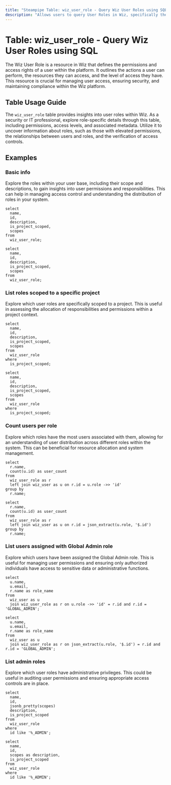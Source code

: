 ```yaml
---
title: "Steampipe Table: wiz_user_role - Query Wiz User Roles using SQL"
description: "Allows users to query User Roles in Wiz, specifically the permissions and characteristics of each role, providing insights into user access controls and potential security risks."
---
```


# Table: wiz_user_role - Query Wiz User Roles using SQL

The Wiz User Role is a resource in Wiz that defines the permissions and access rights of a user within the platform. It outlines the actions a user can perform, the resources they can access, and the level of access they have. This resource is crucial for managing user access, ensuring security, and maintaining compliance within the Wiz platform.

## Table Usage Guide

The `wiz_user_role` table provides insights into user roles within Wiz. As a security or IT professional, explore role-specific details through this table, including permissions, access levels, and associated metadata. Utilize it to uncover information about roles, such as those with elevated permissions, the relationships between users and roles, and the verification of access controls.

## Examples

### Basic info
Explore the roles within your user base, including their scope and descriptions, to gain insights into user permissions and responsibilities. This can help in managing access control and understanding the distribution of roles in your system.

```sql+postgres
select
  name,
  id,
  description,
  is_project_scoped,
  scopes
from
  wiz_user_role;
```

```sql+sqlite
select
  name,
  id,
  description,
  is_project_scoped,
  scopes
from
  wiz_user_role;
```

### List roles scoped to a specific project
Explore which user roles are specifically scoped to a project. This is useful in assessing the allocation of responsibilities and permissions within a project context.

```sql+postgres
select
  name,
  id,
  description,
  is_project_scoped,
  scopes
from
  wiz_user_role
where
  is_project_scoped;
```

```sql+sqlite
select
  name,
  id,
  description,
  is_project_scoped,
  scopes
from
  wiz_user_role
where
  is_project_scoped;
```

### Count users per role
Explore which roles have the most users associated with them, allowing for an understanding of user distribution across different roles within the system. This can be beneficial for resource allocation and system management.

```sql+postgres
select
  r.name,
  count(u.id) as user_count
from
  wiz_user_role as r
  left join wiz_user as u on r.id = u.role ->> 'id'
group by
  r.name;
```

```sql+sqlite
select
  r.name,
  count(u.id) as user_count
from
  wiz_user_role as r
  left join wiz_user as u on r.id = json_extract(u.role, '$.id')
group by
  r.name;
```

### List users assigned with Global Admin role
Explore which users have been assigned the Global Admin role. This is useful for managing user permissions and ensuring only authorized individuals have access to sensitive data or administrative functions.

```sql+postgres
select
  u.name,
  u.email,
  r.name as role_name
from
  wiz_user as u
  join wiz_user_role as r on u.role ->> 'id' = r.id and r.id = 'GLOBAL_ADMIN';
```

```sql+sqlite
select
  u.name,
  u.email,
  r.name as role_name
from
  wiz_user as u
  join wiz_user_role as r on json_extract(u.role, '$.id') = r.id and r.id = 'GLOBAL_ADMIN';
```

### List admin roles
Explore which user roles have administrative privileges. This could be useful in auditing user permissions and ensuring appropriate access controls are in place.

```sql+postgres
select
  name,
  id,
  jsonb_pretty(scopes)
  description,
  is_project_scoped
from
  wiz_user_role
where
  id like '%_ADMIN';
```

```sql+sqlite
select
  name,
  id,
  scopes as description,
  is_project_scoped
from
  wiz_user_role
where
  id like '%_ADMIN';
```